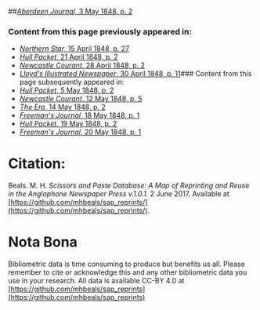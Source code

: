 ##[*Aberdeen Journal*, 3 May 1848, p. 2](https://mhbeals.github.io/sap_html/Aberdeen-Journal/Aberdeen-Journal-3-May-1848-p-2)

### Content from this page previously appeared in:
+ [*Northern Star*, 15 April 1848, p. 27](https://mhbeals.github.io/sap_html/Northern-Star/Northern-Star-15-April-1848-p-27)
+ [*Hull Packet*, 21 April 1848, p. 2](https://mhbeals.github.io/sap_html/Hull-Packet/Hull-Packet-21-April-1848-p-2)
+ [*Newcastle Courant*, 28 April 1848, p. 2](https://mhbeals.github.io/sap_html/Newcastle-Courant/Newcastle-Courant-28-April-1848-p-2)
+ [*Lloyd's Illustrated Newspaper*, 30 April 1848, p. 11](https://mhbeals.github.io/sap_html/Lloyd's-Illustrated-Newspaper/Lloyd's-Illustrated-Newspaper-30-April-1848-p-11)### Content from this page subsequently appeared in:
+ [*Hull Packet*, 5 May 1848, p. 2](https://mhbeals.github.io/sap_html/Hull-Packet/Hull-Packet-5-May-1848-p-2)
+ [*Newcastle Courant*, 12 May 1848, p. 5](https://mhbeals.github.io/sap_html/Newcastle-Courant/Newcastle-Courant-12-May-1848-p-5)
+ [*The Era*, 14 May 1848, p. 2](https://mhbeals.github.io/sap_html/The-Era/The-Era-14-May-1848-p-2)
+ [*Freeman's Journal*, 18 May 1848, p. 1](https://mhbeals.github.io/sap_html/Freeman's-Journal/Freeman's-Journal-18-May-1848-p-1)
+ [*Hull Packet*, 19 May 1848, p. 2](https://mhbeals.github.io/sap_html/Hull-Packet/Hull-Packet-19-May-1848-p-2)
+ [*Freeman's Journal*, 20 May 1848, p. 1](https://mhbeals.github.io/sap_html/Freeman's-Journal/Freeman's-Journal-20-May-1848-p-1)
                    
# Citation: 

Beals. M. H. *Scissors and Paste Database: A Map of Reprinting and Reuse in the Anglophone Newspaper Press v.1.0.1.* 2 June 2017. Available at [https://github.com/mhbeals/sap_reprints/](https://github.com/mhbeals/sap_reprints/). 
                    
# Nota Bona

Bibliometric data is time consuming to produce but benefits us all. Please remember to cite or acknowledge this and any other bibliometric data you use in your research. All data is available CC-BY 4.0 at [https://github.com/mhbeals/sap_reprints](https://github.com/mhbeals/sap_reprints)